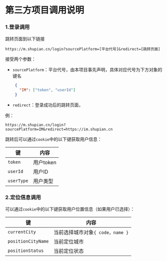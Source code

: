 # 第三方项目调用说明


### 1.登录调用

跳转页面到以下链接
```text
https://m.shupian.cn/login?sourcePlatform=[平台代号]&redirect=[跳转页面]
```
接受两个参数：
 - `sourcePlatform`：平台代号，由本项目事先声明，具体对应代号为下方对象的键名
   ```json
    { 
      "IM": ["token", "userId"] 
    }
   ```
 - `redirect`：登录成功后的跳转页面，

例：
```text
https://m.shupian.cn/login?sourcePlatform=IM&redirect=https://im.shupian.cn
```

跳转后可以通过`cookie`中的以下键获取用户信息：

|  键   | 内容 |
|  ----  | ----  |
| `token`  | 用户token |
| `userId`  | 用户ID |
| `userType`  | 用户类型 |

### 2.定位信息调用
可以通过`cookie`中的以下键获取用户位置信息（如果用户已选择）：

|  键   | 内容 |
|  ----  | ----  |
| `currentCity`  | 当前选择城市对象`{ code，name }` |
| `positionCityName`  | 当前定位城市 |
| `positionStatus`  | 当前定位状态 |

